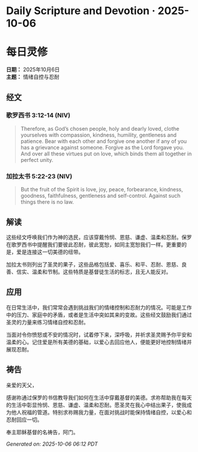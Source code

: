 # Daily Scripture and Devotion · 2025-10-06

# 每日灵修

**日期：** 2025年10月6日  
**主题：** 情绪自控与忍耐  

## 经文

### 歌罗西书 3:12-14 (NIV)
> Therefore, as God’s chosen people, holy and dearly loved, clothe yourselves with compassion, kindness, humility, gentleness and patience. Bear with each other and forgive one another if any of you has a grievance against someone. Forgive as the Lord forgave you. And over all these virtues put on love, which binds them all together in perfect unity.

### 加拉太书 5:22-23 (NIV)
> But the fruit of the Spirit is love, joy, peace, forbearance, kindness, goodness, faithfulness, gentleness and self-control. Against such things there is no law.

## 解读

这些经文呼唤我们作为神的选民，应该穿戴怜悯、恩慈、谦虚、温柔和忍耐。保罗在歌罗西书中提醒我们要彼此忍耐，彼此宽恕，如同主宽恕我们一样。更重要的是，爱是连接这一切美德的纽带。

加拉太书则列出了圣灵的果子，这些品格包括爱、喜乐、和平、忍耐、恩慈、良善、信实、温柔和节制。这些特质是基督徒生活的标志，且无人能反对。

## 应用

在日常生活中，我们常常会遇到挑战我们的情绪控制和忍耐力的情况。可能是工作中的压力、家庭中的矛盾，或者是生活中突如其来的变故。这些经文鼓励我们通过圣灵的力量来练习情绪自控和忍耐。

当面对令你愤怒或不安的情况时，试着停下来，深呼吸，并祈求圣灵赐予你平安和温柔的心。记住爱是所有美德的基础，以爱心去回应他人，便能更好地控制情绪并展现忍耐。

## 祷告

亲爱的天父，

感谢祢通过保罗的书信教导我们如何在生活中穿戴基督的美德。求祢帮助我在每天的生活中彰显怜悯、恩慈、谦虚、温柔和忍耐。愿圣灵在我心中结出果子，使我成为他人祝福的管道。特别求祢赐我力量，在面对挑战时能保持情绪自控，以爱心和忍耐回应一切。

奉主耶稣基督的名祷告，阿门。

_Generated on: 2025-10-06 06:12 PDT_
